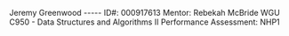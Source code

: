 Jeremy Greenwood ----- ID#: 000917613
Mentor: Rebekah McBride
WGU C950 - Data Structures and Algorithms II
Performance Assessment: NHP1